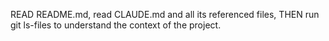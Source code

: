 READ README.md, read CLAUDE.md and all its referenced files, THEN run git ls-files to understand the context of the project.
